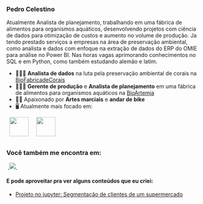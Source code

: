 ### Pedro Celestino
Atualmente Analista de planejamento, trabalhando em uma fábrica de alimentos para organismos aquáticos, desenvolvendo projetos com ciência de dados para otimização de custos e aumento no volume de produção. Ja tendo prestado serviços a empresas na área de preservação ambiental, como analista e dados com enfoque na extração de dados do ERP do OMIE para análise no Power BI. Nas horas vagas aprimorando conhecimentos no SQL e em Python, como também estudando alemão e latim.

- 👨🏻‍💻 **Analista de dados** na luta pela preservação ambiental de corais na [BioFabricadeCorais](https://www.biofabricadecorais.com/)
- 👨🏻‍💻 **Gerente de produção** e **Analista de planejamento** em uma fábrica de alimentos para organismos aquáticos na [BioArtemia](https://www.bioartemia.com.br/)
- 🧗🏼 Apaixonado por **Artes marciais** e **andar de bike**
- 🖥️ Atualmente mais focado em:
<div style="display: inline">
  &nbsp;&nbsp;<img width='50' height='50' src="https://cdn.jsdelivr.net/gh/devicons/devicon/icons/python/python-original.svg" />&nbsp;&nbsp;
</div> 
<div style="display: inline">
  &nbsp;&nbsp;<img width='50' height='50' src="![Power BI](https://github.com/microsoft/PowerBI-Icons/raw/main/SVG/Power-BI.svg)
";
</div> 


##

### Você também me encontra em:
&nbsp;<a href="https://www.linkedin.com/in/pedro-celestino-1b0714196/">
  <img src="https://img.shields.io/badge/linkedin-%230077B5.svg?style=for-the-badge&logo=linkedin&logoColor=white">
</a>&nbsp;

#### E pode aproveitar pra ver alguns conteúdos que eu criei:
- <a href="https://github.com/PedroCelestino28/Segmentacao-cliente-supermercado">
    Projeto no jupyter: Segmentação de clientes de um supermercado
  </a>
